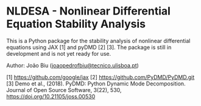 # NLDESA - Nonlinear Differential Equation Stability Analysis

This is a Python package for the stability analysis of nonlinear differential equations using JAX [1] and pyDMD [2] [3].
The package is still in development and is not yet ready for use.

Author: João Biu (joaopedrofbiu@tecnico.ulisboa.pt)

[1] https://github.com/google/jax
[2] https://github.com/PyDMD/PyDMD.git
[3] Demo et al., (2018). PyDMD: Python Dynamic Mode Decomposition. Journal of Open Source Software, 3(22), 530, https://doi.org/10.21105/joss.00530
